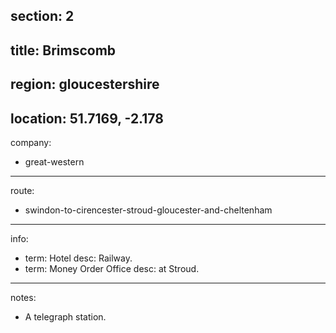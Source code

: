 section: 2
----
title: Brimscomb
----
region: gloucestershire
----
location: 51.7169, -2.178
----
company:
- great-western
----
route:
- swindon-to-cirencester-stroud-gloucester-and-cheltenham
----
info:
- term: Hotel
  desc: Railway.
- term: Money Order Office
  desc: at Stroud.
----
notes:
- A telegraph station.
